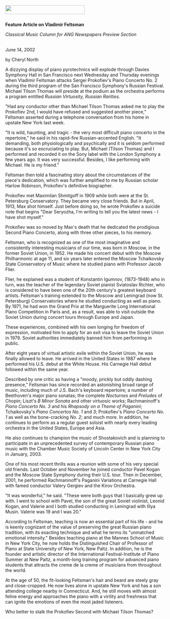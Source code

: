 <!-- MAIN TABLE -->
<tr class="table_main" >
<td class="td_center" valign="top">

<!-- PAGE TITLE -->
<img src="images/title_feltsman.gif" width="250" height="28" vspace="10" /><br />

<!-- ARTICLE TITLE -->
<b>Feature Article on Vladimir Feltsman</b>

<p></p>

<i>Classical Music Column for ANG Newspapers Preview Section</i>

<br />June 14, 2002

<p></p>

by Cheryl North

<p></p>
A dizzying display of piano pyrotechnics will explode through Davies Symphony Hall in San Francisco next Wednesday and Thursday evenings when  Vladimir Feltsman attacks Sergei Prokofiev's Piano Concerto No. 2 during the third program of the San Francisco Symphony's Russian Festival. Michael Tilson Thomas will preside at the podium as the orchestra performs a program entitled <i>Russian Virtuosity, Russian Rarities.</i> 
<p></p>
"Had any conductor other than Michael Tilson Thomas asked me to play the Prokofiev 2nd, I would have refused and suggested another piece," Feltsman asserted during a telephone conversation from his home in upstate New York last week.   
<p></p>
"It is wild, haunting, and tragic - the very most difficult piano concerto in the repertoire," he said in his rapid-fire Russian-accented English. "It demanding, both physiologically and psychically and it is seldom performed because it's so excruciating to play. But, Michael (Tilson Thomas) and I performed and recorded it on the Sony label with the London Symphony a few years ago. It was very successful. Besides, I like performing with Michael.  He is my friend."
<p></p>
Feltsman then told a fascinating story about the circumstances of the piece's dedication, which was further amplified to me by Russian scholar Harlow Robinson, Prokofiev's definitive biographer. 
<p></p>
Prokofiev met Maximilan Shmitgoff in 1909 while both were at the St. Petersburg Conservatory. They became very close friends. But in April, 1913, Max shot himself. Just before doing so, he wrote Prokofiev a suicide note that begins "Dear Seryozha, I'm writing to tell you the latest news - I have shot myself."
<p></p>
Prokofiev was so moved by Max's death that he dedicated the prodigious Second Piano Concerto, along with three other pieces, to his memory. 
<p></p>
Feltsman, who is recognized as one of the most imaginative and consistently interesting musicians of our time, was born in Moscow, in the former Soviet Union, in 1952. He made his concert debut with the Moscow Philharmonic at age 11, and six years later entered the Moscow Tchaikovsky State Conservatory of Music where he studied piano with Professor Jacob Flier. 
<p></p>
Flier, he explained was a student of Konstantin Igumnov, (1873-1948) who in turn, was the teacher of the legendary Soviet pianist Sviatoslav Richter, who is considered to have been one of the 20th century's greatest keyboard artists. Feltsman's training extended to the Moscow and Leningrad (now St. Petersburg) Conservatories where he studied conducting as well as piano. By 1971, he had won the Grand Prix at the Marguerite Long International Piano Competition in Paris and, as a result, was able to visit outside the Soviet Union during concert tours through Europe and Japan. 
<p></p>
These experiences, combined with his own longing for freedom of expression, motivated him to apply for an exit visa to leave the Soviet Union in 1979. Soviet authorities immediately banned him from performing in public.
<p></p>
After eight years of virtual artistic exile within the Soviet Union, he was finally allowed to leave. He arrived in the United States in 1987 where he performed his U.S. debut at the White House. His Carnegie Hall debut followed within the same year.  
<p></p>
Described by one critic as having a "moody, prickly but oddly dashing presence," Feltsman has since recorded an astonishing broad range of music, including much of J.S. Bach's keyboard repertoire; a number of Beethoven's major piano sonatas; the complete <i>Nocturnes</i> and <i>Preludes</i> of Chopin; Liszt's <i>B Minor Sonata</i> and other virtuosic works; Rachmaninoff's <i>Piano Concerto No. 3</i> and his <i>Rhapsody on a Theme of Paganini</i>; Tchaikovsky's <i>Piano Concertos No. 1</i> and <i>3</i>; Prokofiev's <i>Piano Concerto No. 1</i> as well as the bone-cracking <i>No. 2</i>; and much more.  In addition, he continues to perform as a regular guest soloist with nearly every leading orchestra in the United States, Europe and Asia. 
<p></p>
He also continues to champion the music of Shostakovich and is planning to participate in an unprecedented survey of contemporary Russian piano music with the Chamber Music Society of Lincoln Center in New York City in January, 2003. 
<p></p>
One of his most recent thrills was a reunion with some of his very special old friends. Last October and November he joined conductor Pavel Kogan and the Moscow State Symphony during their U.S. tour. Then in December, 2001, he performed Rachmaninoff's Paganini Variations at Carnegie Hall with famed conductor Valery Gergiev and the Kirov Orchestra. 
<p></p>
"It was wonderful," he said. "These were both guys that I basically grew up with. I went to school with Pavel, the son of the great Soviet violinist, Leonid Kogan, and Valerie and I both studied conducting in Leningrad with Illya Musin. Valerie was 19 and I was 20." 
<p></p>
According to Feltsman, teaching is now an essential part of his life - and he is keenly cognizant of the value of preserving the great Russian piano tradition, with its exacting technique and what he terms its "unmatched emotional intensity." Besides teaching piano at the Mannes School of Music in New York City, he now holds the Distinguished Chair of Professor of Piano at State University of New York, New Paltz. In addition, he is the founder and artistic director of the International Festival-Institute of Piano Summer at New Paltz, a month-long training program for advanced piano students that attracts the creme de la creme of musicians from throughout the world.  
<p></p>
At the age of 50, the fit-looking Feltsman's hair and beard are steely gray and close-cropped. He now lives alone in upstate New York and has a son attending college nearby in Connecticut. And, he still moves with almost feline energy and approaches the piano with a virility and freshness that can ignite the emotions of even the most jaded listeners.
<p></p>
Who better to stalk the Prokofiev Second with Michael Tilson Thomas?
<p></p>


<br /><br />

<!-- LEFT TO RIGHT CELL CHANGE -->
</td><td class="td_right">



<p align="center"></p>

<!------------------- DM BANNER --------------------------------
<table width="150" cellspacing="0" cellpadding="0" border="0">
<tr>
<td bgcolor="cccccc" align="center">
<a href="http://www.dunningmarketing.com" target="new">
<img src="http://www.dunningmarketing.com/images/banner_dunning_marketing.gif" height="28" width="150" border="0"></a></td>
</tr>
<tr>
<td bgcolor="cccccc" align="center">
<font style="
font-family: trebuchet, verdana, arial, sans-serif;
font-size: 11px;
font-weight: regular;
color: #000000;
line-height: 1.4em">
High Performance websites by  <br />
<a href="http://www.dunningmarketing.com" target="new">Dunning Marketing</a><br /><br /></td>
</tr>
</table> -->

</td></tr></table> 
</td></tr></table>

<br /><br />


<img src="images/btn_articles_on.gif" height="1" width="1" />
<img src="images/btn_casestudies_on.gif" height="1" width="1" />
<img src="images/btn_cheryl_on.gif" height="1" width="1" />
<img src="images/btn_cheryl_p_on.gif" height="1" width="1" />
<img src="images/btn_clients_on.gif" height="1" width="1" />
<img src="images/btn_contact_on.gif" height="1" width="1" />
<img src="images/btn_history_on.gif" height="1" width="1" />
<img src="images/btn_home_on.gif" height="1" width="1" />
<img src="images/btn_interviews_on.gif" height="1" width="1" />
<img src="images/btn_resume_on.gif" height="1" width="1" />
<img src="images/btn_reviews_on.gif" height="1" width="1" />
<img src="images/btn_services_on.gif" height="1" width="1" />
<img src="images/btn_warner_on.gif" height="1" width="1" />
<img src="images/btn_warner_p_on.gif" height="1" width="1" />

<!-- EXTERNAL LINKS -->
<div style="position: absolute; top: -20px; left: -20px;">
<a href="http://www.dunningmarketing.com">.</a>
<a href="http://www.witnessamerica.com">.</a>
<a href="http://www.witnessamerica.com/camcorders">.</a>
<a href="http://www.ksql.com">.</a>
<a href="http://www.ascendaviation.com">.</a>
<a href="http://www.echovalleysupply.com">.</a>
<a href="http://www.northworks.net">.</a>
<a href="http://www.attainia.com">.</a>
<a href="http://www.briandunning.com">.</a>
</div>
<!-- END EXTERNAL LINKS -->

</body>
</html>
